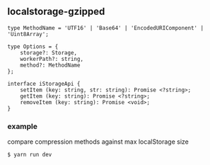 ## localstorage-gzipped

```
type MethodName = 'UTF16' | 'Base64' | 'EncodedURIComponent' | 'Uint8Array';

type Options = {
    storage?: Storage,
    workerPath?: string,
    method?: MethodName
};

interface iStorageApi {
    setItem (key: string, str: string): Promise <?string>;
    getItem (key: string): Promise <?string>;
    removeItem (key: string): Promise <void>;
}

```

### example

compare compression methods against max localStorage size

```
$ yarn run dev
```